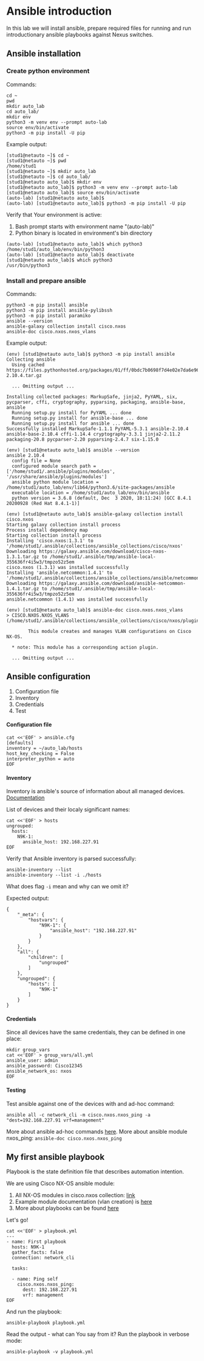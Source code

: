 # Ansible introduction

In this lab we will install ansible, prepare required files for running and run introductionary ansible playbooks against Nexus switches.

## Ansible installation

### Create python environment

Commands:
```
cd ~
pwd
mkdir auto_lab
cd auto_lab/
mkdir env
python3 -m venv env --prompt auto-lab
source env/bin/activate
python3 -m pip install -U pip
```
Example output:
```
[stud1@netauto ~]$ cd ~
[stud1@netauto ~]$ pwd
/home/stud1
[stud1@netauto ~]$ mkdir auto_lab
[stud1@netauto ~]$ cd auto_lab/
[stud1@netauto auto_lab]$ mkdir env
[stud1@netauto auto_lab]$ python3 -m venv env --prompt auto-lab
[stud1@netauto auto_lab]$ source env/bin/activate
(auto-lab) [stud1@netauto auto_lab]$
(auto-lab) [stud1@netauto auto_lab]$ python3 -m pip install -U pip
```

Verify that Your environment is active:
1. Bash prompt starts with environment name "(auto-lab)"
2. Python binary is located in environment's bin directory

```
(auto-lab) [stud1@netauto auto_lab]$ which python3
/home/stud1/auto_lab/env/bin/python3
(auto-lab) [stud1@netauto auto_lab]$ deactivate 
[stud1@netauto auto_lab]$ which python3
/usr/bin/python3
```

### Install and prepare ansible

Commands:
```
python3 -m pip install ansible
python3 -m pip install ansible-pylibssh
python3 -m pip install paramiko
ansible --version
ansible-galaxy collection install cisco.nxos
ansible-doc cisco.nxos.nxos_vlans
```

Example output:
```
(env) [stud1@netauto auto_lab]$ python3 -m pip install ansible
Collecting ansible
  Using cached https://files.pythonhosted.org/packages/01/ff/0bdc7b0698f7d4e02e7da6e96d7d856a42667419c5c48bbfc3f8dda9a80e/ansible-2.10.4.tar.gz

  ... Omitting output ...

Installing collected packages: MarkupSafe, jinja2, PyYAML, six, pycparser, cffi, cryptography, pyparsing, packaging, ansible-base, ansible
  Running setup.py install for PyYAML ... done
  Running setup.py install for ansible-base ... done
  Running setup.py install for ansible ... done
Successfully installed MarkupSafe-1.1.1 PyYAML-5.3.1 ansible-2.10.4 ansible-base-2.10.4 cffi-1.14.4 cryptography-3.3.1 jinja2-2.11.2 packaging-20.8 pycparser-2.20 pyparsing-2.4.7 six-1.15.0

(env) [stud1@netauto auto_lab]$ ansible --version
ansible 2.10.4
  config file = None
  configured module search path = ['/home/stud1/.ansible/plugins/modules', '/usr/share/ansible/plugins/modules']
  ansible python module location = /home/stud1/auto_lab/env/lib64/python3.6/site-packages/ansible
  executable location = /home/stud1/auto_lab/env/bin/ansible
  python version = 3.6.8 (default, Dec  3 2020, 18:11:24) [GCC 8.4.1 20200928 (Red Hat 8.4.1-1)]

(env) [stud1@netauto auto_lab]$ ansible-galaxy collection install cisco.nxos
Starting galaxy collection install process
Process install dependency map
Starting collection install process
Installing 'cisco.nxos:1.3.1' to '/home/stud1/.ansible/collections/ansible_collections/cisco/nxos'
Downloading https://galaxy.ansible.com/download/cisco-nxos-1.3.1.tar.gz to /home/stud1/.ansible/tmp/ansible-local-355636fr4i5w3/tmpzo52z5em
cisco.nxos (1.3.1) was installed successfully
Installing 'ansible.netcommon:1.4.1' to '/home/stud1/.ansible/collections/ansible_collections/ansible/netcommon'
Downloading https://galaxy.ansible.com/download/ansible-netcommon-1.4.1.tar.gz to /home/stud1/.ansible/tmp/ansible-local-355636fr4i5w3/tmpzo52z5em
ansible.netcommon (1.4.1) was installed successfully

(env) [stud1@netauto auto_lab]$ ansible-doc cisco.nxos.nxos_vlans
> CISCO.NXOS.NXOS_VLANS    (/home/stud1/.ansible/collections/ansible_collections/cisco/nxos/plugins/modules/nxos_vlans.py)

        This module creates and manages VLAN configurations on Cisco NX-OS.

  * note: This module has a corresponding action plugin.

  ... Omitting output ...
```

## Ansible configuration

1. Configuration file
2. Inventory
3. Credentials
4. Test


#### Configuration file

```
cat <<'EOF' > ansible.cfg
[defaults]
inventory = ~/auto_lab/hosts
host_key_checking = False
interpreter_python = auto
EOF
```

#### Inventory

Inventory is ansible's source of information about all managed devices. <a href="https://docs.ansible.com/ansible/latest/user_guide/intro_inventory.html#intro-inventory"> Documentation </a>

List of devices and their localy significant names:
```
cat <<'EOF' > hosts
ungrouped:
  hosts:
    N9K-1:
      ansible_host: 192.168.227.91
EOF
```

Verify that Ansible inventory is parsed successfully:
```
ansible-inventory --list
ansible-inventory --list -i ./hosts
```
What does flag `-i` mean and why can we omit it?

Expected output:
```
{
    "_meta": {
        "hostvars": {
            "N9K-1": {
                "ansible_host": "192.168.227.91"
            }
        }
    },
    "all": {
        "children": [
            "ungrouped"
        ]
    },
    "ungrouped": {
        "hosts": [
            "N9K-1"
        ]
    }
}
```

#### Credentials

Since all devices have the same credentials, they can be defined in one place:
```
mkdir group_vars
cat <<'EOF' > group_vars/all.yml
ansible_user: admin
ansible_password: Cisco12345
ansible_network_os: nxos
EOF
```

#### Testing
Test ansible against one of the devices with and ad-hoc command:
```
ansible all -c network_cli -m cisco.nxos.nxos_ping -a "dest=192.168.227.91 vrf=management"
```
More about ansible ad-hoc commands <a href="https://docs.ansible.com/ansible/latest/user_guide/intro_adhoc.html">here</a>.
More about ansible module nxos_ping: `ansible-doc cisco.nxos.nxos_ping`


## My first ansible playbook

Playbook is the state definition file that describes automation intention.

We are using Cisco NX-OS ansible module:

1. All NX-OS modules in cisco.nxos collection: <a href="https://galaxy.ansible.com/cisco/nxos">link</a>
2. Example module documentation (vlan creation) is <a href="https://docs.ansible.com/ansible/2.10/collections/cisco/nxos/nxos_vlans_module.html">here</a>
3. More about playbooks can be found <a href="https://docs.ansible.com/ansible/2.10/collections/cisco/nxos/nxos_vlans_module.html">here</a>

Let's go!

```
cat <<'EOF' > playbook.yml
---
- name: First playbook
  hosts: N9K-1
  gather_facts: false
  connection: network_cli

  tasks:

  - name: Ping self
    cisco.nxos.nxos_ping:
      dest: 192.168.227.91
      vrf: management
EOF
```

And run the playbook:
```
ansible-playbook playbook.yml
```
Read the output - what can You say from it?
Run the playbook in verbose mode:
```
ansible-playbook -v playbook.yml
```






